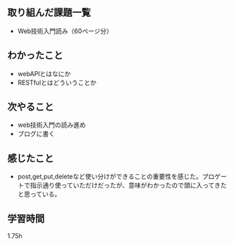 ## 取り組んだ課題一覧
- Web技術入門読み（60ページ分）
## わかったこと
- webAPIとはなにか
- RESTfulとはどういうことか
## 次やること
- web技術入門の読み進め
- ブログに書く
## 感じたこと
- post,get,put,deleteなど使い分けができることの重要性を感じた。プロゲートで指示通り使っていただけだったが、意味がわかったので頭に入ってきたと思っている。
## 学習時間
1.75h